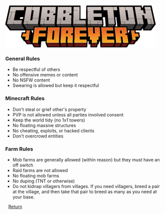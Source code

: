 ![](_assets/cobbleton_forever_logo.png)

<section class='coverpage'>

<h3>General Rules</h3>

* Be respectful of others
* No offensive memes or content
* No NSFW content
* Swearing is allowed but keep it respectful

<h3>Minecraft Rules</h3>

* Don't steal or grief other's property
* PVP is not allowed unless all parties involved consent
* Keep the world tidy (no 1x1 towers)
* No floating massive structures
* No cheating, exploits, or hacked clients
* Don't overcrowd entities

<h3>Farm Rules</h3>

* Mob farms are generally allowed (within reason) but they must have an off switch
* Raid farms are not allowed
* No floating mob farms
* No duping (TNT or otherwise)
* Do not kidnap villagers from villages. If you need villagers, breed a pair at the village, and then take that pair to breed as many as you need at your base.

</section>

<a href="#/" class='coverpage-button'><i class="fa-solid fa-left-long" style='padding-right: 10px;'></i>Return</a>

<footer class='coverpage-footer'><br></footer>